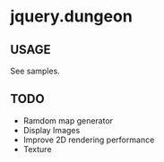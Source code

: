 # jquery.dungeon

## USAGE

See samples.

## TODO

* Ramdom map generator
* Display Images
* Improve 2D rendering performance
* Texture
